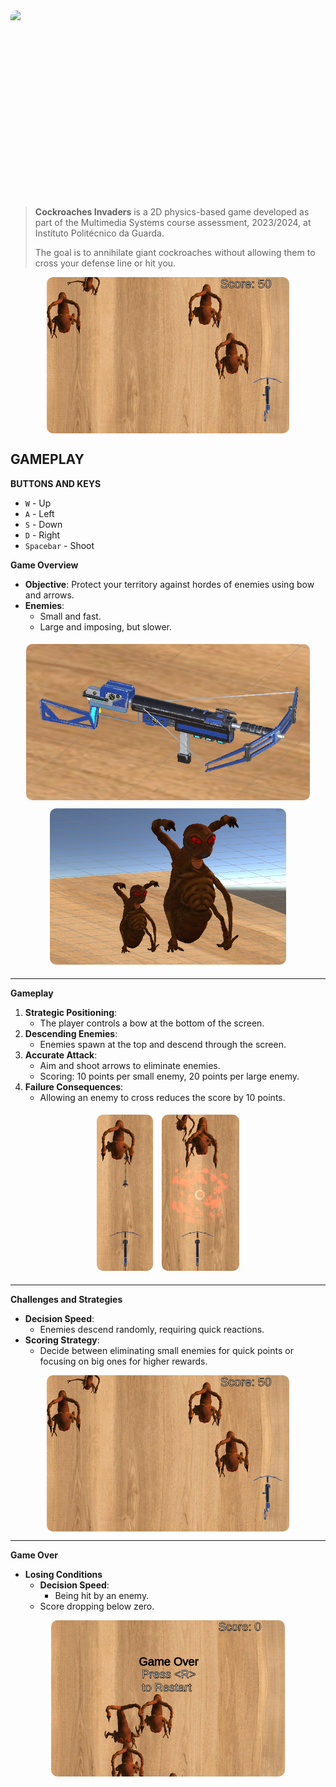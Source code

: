 <a href="https://www.canva.com/design/DAF5xopJQYo/R-YwXKsj8iaOTJ6hXm_UGw/view?utm_content=DAF5xopJQYo&utm_campaign=designshare&utm_medium=link&utm_source=editor#1">
   <img src="https://github.com/lucasoal/ipg_sm-UnityCockroachesInvaders/assets/69632369/e27e21b7-be58-43b2-b644-3499e24557fb" height="300px" style="display:block; margin:auto; border-radius:10px;">
</a>

> **Cockroaches Invaders** is a 2D physics-based game developed as part of the Multimedia Systems course assessment, 2023/2024, at Instituto Politécnico da Guarda.  
> 
> The goal is to annihilate giant cockroaches without allowing them to cross your defense line or hit you.

<img src="game_imgs/top_view_score.png" height="250px" style="display:block; margin:auto; border-radius:10px;">

## GAMEPLAY

**BUTTONS AND KEYS**
- `W` - Up
- `A` - Left
- `S` - Down
- `D` - Right
- `Spacebar` - Shoot

**Game Overview**
- **Objective**: Protect your territory against hordes of enemies using bow and arrows.  
- **Enemies**:  
    - Small and fast.  
    - Large and imposing, but slower.  

<div style="text-align:center;">
   <img src="game_imgs/bow.png" height="250px" style="border-radius:10px; margin:5px;"> 
   <img src="game_imgs/cockroaches_small_and_big.png" height="250px" style="border-radius:10px; margin:5px;">
</div>

<hr>

**Gameplay**
1. **Strategic Positioning**:  
   - The player controls a bow at the bottom of the screen.  
2. **Descending Enemies**:  
   - Enemies spawn at the top and descend through the screen.  
3. **Accurate Attack**:  
   - Aim and shoot arrows to eliminate enemies.  
   - Scoring: 10 points per small enemy, 20 points per large enemy.  
4. **Failure Consequences**:  
   - Allowing an enemy to cross reduces the score by 10 points.  

<div style="text-align:center;">
   <img src="game_imgs/top_view_shot.png" height="250px" style="border-radius:10px; margin:5px;"> 
   <img src="game_imgs/top_view_shot_hit.png" height="250px" style="border-radius:10px; margin:5px;">
</div>

<hr>

**Challenges and Strategies**
- **Decision Speed**:  
   - Enemies descend randomly, requiring quick reactions.  
- **Scoring Strategy**:  
   - Decide between eliminating small enemies for quick points or focusing on big ones for higher rewards.  

<img src="game_imgs/top_view_score.png" height="250px" style="display:block; margin:auto; border-radius:10px;">

<hr>

**Game Over**
- **Losing Conditions**  
  - **Decision Speed**:  
    - Being hit by an enemy.  
  - Score dropping below zero.  

<img src="game_imgs/top_view_game_over.png" height="250px" style="display:block; margin:auto; border-radius:10px;">
